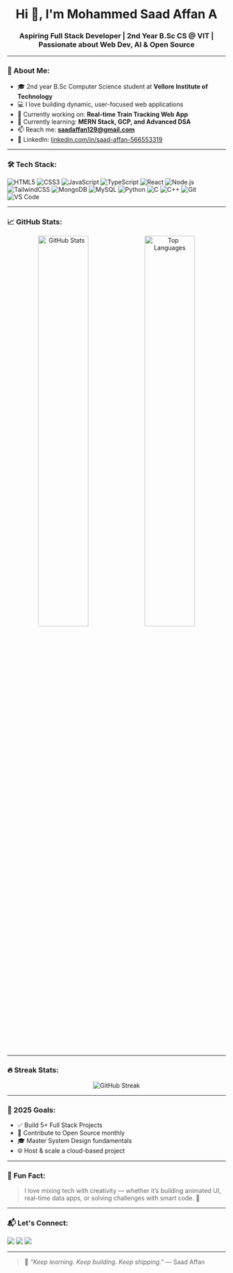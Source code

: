 <!-- Saad Affan GitHub Profile README -->

<h1 align="center">Hi 👋, I'm Mohammed Saad Affan A</h1>
<h3 align="center">Aspiring Full Stack Developer | 2nd Year B.Sc CS @ VIT | Passionate about Web Dev, AI & Open Source</h3>

---

### 💫 About Me:
- 🎓 2nd year B.Sc Computer Science student at **Vellore Institute of Technology**
- 💻 I love building dynamic, user-focused web applications
- 🚀 Currently working on: **Real-time Train Tracking Web App**
- 🌱 Currently learning: **MERN Stack, GCP, and Advanced DSA**
- 📫 Reach me: **saadaffan129@gmail.com**
- 🔗 LinkedIn: [linkedin.com/in/saad-affan-566553319](https://www.linkedin.com/in/saad-affan-566553319)

---

### 🛠️ Tech Stack:
![HTML5](https://img.shields.io/badge/HTML5-E34F26?style=flat&logo=html5&logoColor=white)
![CSS3](https://img.shields.io/badge/CSS3-1572B6?style=flat&logo=css3&logoColor=white)
![JavaScript](https://img.shields.io/badge/JavaScript-F7DF1E?style=flat&logo=javascript&logoColor=black)
![TypeScript](https://img.shields.io/badge/TypeScript-007ACC?style=flat&logo=typescript&logoColor=white)
![React](https://img.shields.io/badge/React-61DAFB?style=flat&logo=react&logoColor=black)
![Node.js](https://img.shields.io/badge/Node.js-339933?style=flat&logo=nodedotjs&logoColor=white)
![TailwindCSS](https://img.shields.io/badge/TailwindCSS-06B6D4?style=flat&logo=tailwindcss&logoColor=white)
![MongoDB](https://img.shields.io/badge/MongoDB-4EA94B?style=flat&logo=mongodb&logoColor=white)
![MySQL](https://img.shields.io/badge/MySQL-4479A1?style=flat&logo=mysql&logoColor=white)
![Python](https://img.shields.io/badge/Python-3776AB?style=flat&logo=python&logoColor=white)
![C](https://img.shields.io/badge/C-00599C?style=flat&logo=c&logoColor=white)
![C++](https://img.shields.io/badge/C++-00599C?style=flat&logo=cplusplus&logoColor=white)
![Git](https://img.shields.io/badge/Git-F05032?style=flat&logo=git&logoColor=white)
![VS Code](https://img.shields.io/badge/VS%20Code-007ACC?style=flat&logo=visualstudiocode&logoColor=white)

---

### 📈 GitHub Stats:
<p align="center">
  <img src="https://github-readme-stats.vercel.app/api?username=saad-affan12&show_icons=true&theme=radical" alt="GitHub Stats" width="48%" />
  <img src="https://github-readme-stats.vercel.app/api/top-langs/?username=saad-affan12&layout=compact&theme=radical" alt="Top Languages" width="48%" />
</p>

---

### 🔥 Streak Stats:
<p align="center">
  <img src="https://streak-stats.demolab.com?user=saad-affan12&theme=tokyonight&date_format=M%20j%5B%2C%20Y%5D" alt="GitHub Streak" />
</p>

---

### 🎯 2025 Goals:
- ✅ Build 5+ Full Stack Projects
- 🔄 Contribute to Open Source monthly
- 🎓 Master System Design fundamentals
- 🌐 Host & scale a cloud-based project

---

### 🧩 Fun Fact:
> I love mixing tech with creativity — whether it’s building animated UI, real-time data apps, or solving challenges with smart code. 🚀

---

### 📬 Let's Connect:
<p align="left">
  <a href="mailto:saadaffan129@gmail.com"><img src="https://img.shields.io/badge/Gmail-D14836?style=flat&logo=gmail&logoColor=white" /></a>
  <a href="https://linkedin.com/in/saad-affan-566553319"><img src="https://img.shields.io/badge/LinkedIn-0077B5?style=flat&logo=linkedin&logoColor=white" /></a>
  <a href="https://github.com/saad-affan12"><img src="https://img.shields.io/badge/GitHub-100000?style=flat&logo=github&logoColor=white" /></a>
</p>

---

> 🧠 *“Keep learning. Keep building. Keep shipping.”* — Saad Affan
